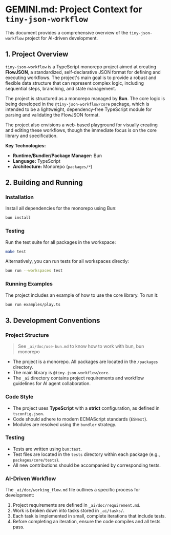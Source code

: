 # GEMINI.md: Project Context for `tiny-json-workflow`

This document provides a comprehensive overview of the `tiny-json-workflow` project for AI-driven development.

## 1. Project Overview

`tiny-json-workflow` is a TypeScript monorepo project aimed at creating **FlowJSON**, a standardized, self-declarative JSON format for defining and executing workflows. The project's main goal is to provide a robust and flexible data structure that can represent complex logic, including sequential steps, branching, and state management.

The project is structured as a monorepo managed by **Bun**. The core logic is being developed in the `@tiny-json-workflow/core` package, which is intended to be a lightweight, dependency-free TypeScript module for parsing and validating the FlowJSON format.

The project also envisions a web-based playground for visually creating and editing these workflows, though the immediate focus is on the core library and specification.

**Key Technologies:**

- **Runtime/Bundler/Package Manager:** Bun
- **Language:** TypeScript
- **Architecture:** Monorepo (`packages/*`)

## 2. Building and Running

### Installation

Install all dependencies for the monorepo using Bun:

```bash
bun install
```

### Testing

Run the test suite for all packages in the workspace:

```bash
make test
```

Alternatively, you can run tests for all workspaces directly:

```bash
bun run --workspaces test
```

### Running Examples

The project includes an example of how to use the core library. To run it:

```bash
bun run examples/play.ts
```

## 3. Development Conventions

### Project Structure

> See `_ai/doc/use-bun.md` to know how to work with bun, bun monorepo

- The project is a monorepo. All packages are located in the `/packages` directory.
- The main library is `@tiny-json-workflow/core`.
- The `_ai` directory contains project requirements and workflow guidelines for AI agent collaboration.

### Code Style

- The project uses **TypeScript** with a **strict** configuration, as defined in `tsconfig.json`.
- Code should adhere to modern ECMAScript standards (`ESNext`).
- Modules are resolved using the `bundler` strategy.

### Testing

- Tests are written using `bun:test`.
- Test files are located in the `tests` directory within each package (e.g., `packages/core/tests`).
- All new contributions should be accompanied by corresponding tests.

### AI-Driven Workflow

The `_ai/doc/working_flow.md` file outlines a specific process for development:

1.  Project requirements are defined in `_ai/doc/requirement.md`.
2.  Work is broken down into tasks stored in `_ai/tasks/`.
3.  Each task is implemented in small, complete iterations that include tests.
4.  Before completing an iteration, ensure the code compiles and all tests pass.
